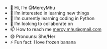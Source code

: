 - 👋 Hi, I’m @MercyMhu
- 👀 I’m interested in learning new things
- 🌱 I’m currently learning coding in Python
- 💞️ I’m looking to collaborate on 
- 📫 How to reach me mercy.mhu@gmail.com
- 😄 Pronouns: She/Her
- ⚡ Fun fact: I love frozen banana

<!---
MercyMhu/MercyMhu is a ✨ special ✨ repository because its `README.md` (this file) appears on your GitHub profile.
You can click the Preview link to take a look at your changes.
--->
